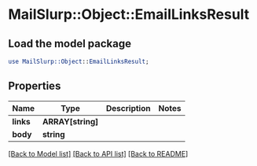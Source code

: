 # MailSlurp::Object::EmailLinksResult

## Load the model package
```perl
use MailSlurp::Object::EmailLinksResult;
```

## Properties
Name | Type | Description | Notes
------------ | ------------- | ------------- | -------------
**links** | **ARRAY[string]** |  | 
**body** | **string** |  | 

[[Back to Model list]](../README#documentation-for-models) [[Back to API list]](../README#documentation-for-api-endpoints) [[Back to README]](../README)


